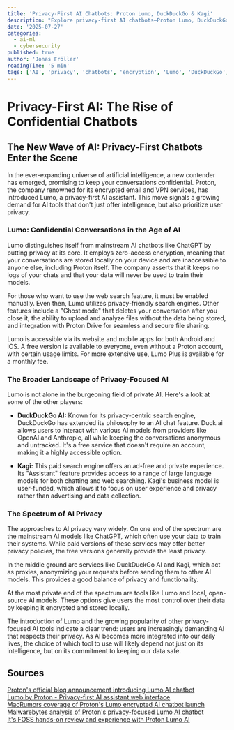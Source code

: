 ```yaml
---
title: 'Privacy-First AI Chatbots: Proton Lumo, DuckDuckGo & Kagi'
description: "Explore privacy-first AI chatbots—Proton Lumo, DuckDuckGo and Kagi. Learn how zero-access encryption and no tracking keep conversations confidential."
date: '2025-07-27'
categories:
  - ai-ml
  - cybersecurity
published: true
author: 'Jonas Fröller'
readingTime: '5 min'
tags: ['AI', 'privacy', 'chatbots', 'encryption', 'Lumo', 'DuckDuckGo', 'Kagi']
---
```


<script>
  import AudioNativePlayer from '$lib/components/AudioNativePlayer.svelte';
</script>

# Privacy-First AI: The Rise of Confidential Chatbots

<AudioNativePlayer />

## The New Wave of AI: Privacy-First Chatbots Enter the Scene

In the ever-expanding universe of artificial intelligence, a new contender has emerged, promising to keep your conversations confidential. Proton, the company renowned for its encrypted email and VPN services, has introduced Lumo, a privacy-first AI assistant. This move signals a growing demand for AI tools that don't just offer intelligence, but also prioritize user privacy.

### Lumo: Confidential Conversations in the Age of AI

Lumo distinguishes itself from mainstream AI chatbots like ChatGPT by putting privacy at its core. It employs zero-access encryption, meaning that your conversations are stored locally on your device and are inaccessible to anyone else, including Proton itself. The company asserts that it keeps no logs of your chats and that your data will never be used to train their models.

For those who want to use the web search feature, it must be enabled manually. Even then, Lumo utilizes privacy-friendly search engines. Other features include a "Ghost mode" that deletes your conversation after you close it, the ability to upload and analyze files without the data being stored, and integration with Proton Drive for seamless and secure file sharing.

Lumo is accessible via its website and mobile apps for both Android and iOS. A free version is available to everyone, even without a Proton account, with certain usage limits. For more extensive use, Lumo Plus is available for a monthly fee.

### The Broader Landscape of Privacy-Focused AI

Lumo is not alone in the burgeoning field of private AI. Here's a look at some of the other players:

- **DuckDuckGo AI:** Known for its privacy-centric search engine, DuckDuckGo has extended its philosophy to an AI chat feature. Duck.ai allows users to interact with various AI models from providers like OpenAI and Anthropic, all while keeping the conversations anonymous and untracked. It's a free service that doesn't require an account, making it a highly accessible option.

- **Kagi:** This paid search engine offers an ad-free and private experience. Its "Assistant" feature provides access to a range of large language models for both chatting and web searching. Kagi's business model is user-funded, which allows it to focus on user experience and privacy rather than advertising and data collection.

### The Spectrum of AI Privacy

The approaches to AI privacy vary widely. On one end of the spectrum are the mainstream AI models like ChatGPT, which often use your data to train their systems. While paid versions of these services may offer better privacy policies, the free versions generally provide the least privacy.

In the middle ground are services like DuckDuckGo AI and Kagi, which act as proxies, anonymizing your requests before sending them to other AI models. This provides a good balance of privacy and functionality.

At the most private end of the spectrum are tools like Lumo and local, open-source AI models. These options give users the most control over their data by keeping it encrypted and stored locally.

The introduction of Lumo and the growing popularity of other privacy-focused AI tools indicate a clear trend: users are increasingly demanding AI that respects their privacy. As AI becomes more integrated into our daily lives, the choice of which tool to use will likely depend not just on its intelligence, but on its commitment to keeping our data safe.

<div id="research-sources">

## Sources

[Proton's official blog announcement introducing Lumo AI chatbot](https://proton.me/blog/lumo-ai)  
[Lumo by Proton - Privacy-first AI assistant web interface](https://lumo.proton.me/u/0)  
[MacRumors coverage of Proton's Lumo encrypted AI chatbot launch](https://www.macrumors.com/2025/07/23/proton-lumo-encrypted-ai-chatbot)  
[Malwarebytes analysis of Proton's privacy-focused Lumo AI chatbot](https://www.malwarebytes.com/blog/news/2025/07/meet-lumo-protons-new-privacy-focused-ai-chatbot)  
[It's FOSS hands-on review and experience with Proton Lumo AI](https://news.itsfoss.com/proton-lumo-experience)

</div>
